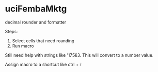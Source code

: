 # uciFembaMktg
decimal rounder and formatter

Steps:
1. Select cells that need rounding
2. Run macro

Still need help with strings like '17583. This will convert to a number value.

Assign macro to a shortcut like ctrl + r
